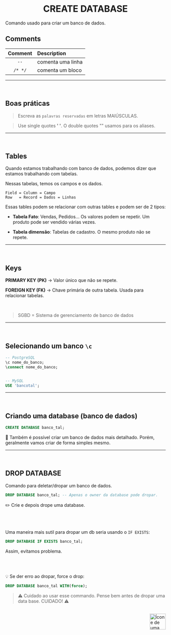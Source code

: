 <h1 align="center">CREATE DATABASE</h1>

Comando usado para criar um banco de dados.

## Comments

|Comment |  Description        |
| :---:  |                :--- |
| `--`     | comenta uma linha |
| `/* */`  | comenta um bloco  |

<hr>
<br>

## Boas práticas
> Escreva as `palavras reservadas` em letras MAIÚSCULAS.

> Use single quotes **' '**. O double quotes "" usamos para os aliases.

<hr>
<br>

## Tables
Quando estamos trabalhando com banco de dados, podemos dizer que estamos trabalhando com tabelas.

Nessas tabelas, temos os campos e os dados.

    Field = Column = Campo 
    Row   = Record = Dados = Linhas


Essas tables podem se relacionar com outras tables e podem ser de 2 tipos:

- **Tabela Fato**: Vendas, Pedidos... Os valores podem se repetir. Um produto pode ser vendido várias vezes.

- **Tabela dimensão**: Tabelas de cadastro. O mesmo produto não se repete.

<hr>
<br>


## Keys

**PRIMARY KEY (PK)** -> Valor único que não se repete.

**FOREIGN KEY (FK)** -> Chave primária de outra tabela. Usada para relacionar tabelas.

<br>

> SGBD = Sistema de gerenciamento de banco de dados

<hr>
<br>

## Selecionando um banco `\c`

```sql
-- PostgreSQL
\c nome_do_banco;
\connect nome_do_banco;


-- MySQL
USE 'bancotal';
```

<hr>
<br>

## Criando uma database (banco de dados)

```sql
CREATE DATABASE banco_tal;
```

📖 Também é possível criar um banco de dados mais detalhado. Porém, geralmente vamos criar de forma simples mesmo.


<hr>
<br>

## DROP DATABASE
Comando para deletar/dropar um banco de dados. <br>

```sql
DROP DATABASE banco_tal; -- Apenas o owner da database pode dropar.
``` 

✏️ Crie e depois drope uma database.

<br>
<br>

Uma maneira mais sutil para dropar um db seria usando o `IF EXISTS`:

```sql
DROP DATABASE IF EXISTS banco_tal;
```
Assim, evitamos problema.

<br>
<br>

💡 Se der erro ao dropar, force o drop:

```sql
DROP DATABASE banco_tal WITH(force);
```

> ⚠️ Cuidado ao usar esse commando. Pense bem antes de dropar uma data base. CUIDADO! ⚠️

<br>


<!-- Next Page Button -->
<a href="https://github.com/lGabrielDev/06.postgreSQL/blob/main/2.praticando/2.data_types.md">
    <img alt="Ícone de uma seta apontada para direita, representando um link para a próxima página" src="https://cdn-icons-png.flaticon.com/512/8875/8875266.png" width="50px" height="50px" align="right">
</a>
